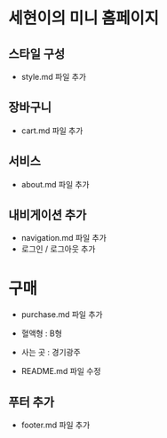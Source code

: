 # 세현이의 미니 홈페이지

## 스타일 구성
- style.md 파일 추가

## 장바구니
- cart.md 파일 추가


## 서비스 
- about.md 파일 추가


## 내비게이션 추가
- navigation.md 파일 추가
- 로그인 / 로그아웃 추가

# 구매
- purchase.md 파일 추가


- 혈액형 : B형
- 사는 곳 : 경기광주

- README.md 파일 수정

## 푸터 추가
- footer.md 파일 추가